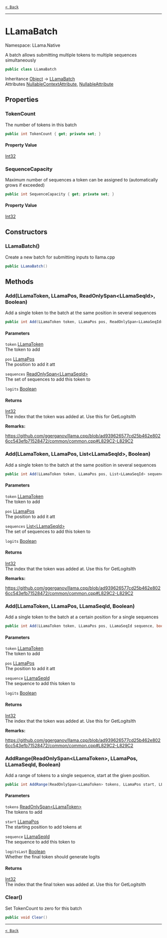 [`< Back`](./)

---

# LLamaBatch

Namespace: LLama.Native

A batch allows submitting multiple tokens to multiple sequences simultaneously

```csharp
public class LLamaBatch
```

Inheritance [Object](https://docs.microsoft.com/en-us/dotnet/api/system.object) → [LLamaBatch](./llama.native.llamabatch.md)<br>
Attributes [NullableContextAttribute](https://docs.microsoft.com/en-us/dotnet/api/system.runtime.compilerservices.nullablecontextattribute), [NullableAttribute](https://docs.microsoft.com/en-us/dotnet/api/system.runtime.compilerservices.nullableattribute)

## Properties

### **TokenCount**

The number of tokens in this batch

```csharp
public int TokenCount { get; private set; }
```

#### Property Value

[Int32](https://docs.microsoft.com/en-us/dotnet/api/system.int32)<br>

### **SequenceCapacity**

Maximum number of sequences a token can be assigned to (automatically grows if exceeded)

```csharp
public int SequenceCapacity { get; private set; }
```

#### Property Value

[Int32](https://docs.microsoft.com/en-us/dotnet/api/system.int32)<br>

## Constructors

### **LLamaBatch()**

Create a new batch for submitting inputs to llama.cpp

```csharp
public LLamaBatch()
```

## Methods

### **Add(LLamaToken, LLamaPos, ReadOnlySpan&lt;LLamaSeqId&gt;, Boolean)**

Add a single token to the batch at the same position in several sequences

```csharp
public int Add(LLamaToken token, LLamaPos pos, ReadOnlySpan<LLamaSeqId> sequences, bool logits)
```

#### Parameters

`token` [LLamaToken](./llama.native.llamatoken.md)<br>
The token to add

`pos` [LLamaPos](./llama.native.llamapos.md)<br>
The position to add it att

`sequences` [ReadOnlySpan&lt;LLamaSeqId&gt;](https://docs.microsoft.com/en-us/dotnet/api/system.readonlyspan-1)<br>
The set of sequences to add this token to

`logits` [Boolean](https://docs.microsoft.com/en-us/dotnet/api/system.boolean)<br>

#### Returns

[Int32](https://docs.microsoft.com/en-us/dotnet/api/system.int32)<br>
The index that the token was added at. Use this for GetLogitsIth

**Remarks:**

https://github.com/ggerganov/llama.cpp/blob/ad939626577cd25b462e8026cc543efb71528472/common/common.cpp#L829C2-L829C2

### **Add(LLamaToken, LLamaPos, List&lt;LLamaSeqId&gt;, Boolean)**

Add a single token to the batch at the same position in several sequences

```csharp
public int Add(LLamaToken token, LLamaPos pos, List<LLamaSeqId> sequences, bool logits)
```

#### Parameters

`token` [LLamaToken](./llama.native.llamatoken.md)<br>
The token to add

`pos` [LLamaPos](./llama.native.llamapos.md)<br>
The position to add it att

`sequences` [List&lt;LLamaSeqId&gt;](https://docs.microsoft.com/en-us/dotnet/api/system.collections.generic.list-1)<br>
The set of sequences to add this token to

`logits` [Boolean](https://docs.microsoft.com/en-us/dotnet/api/system.boolean)<br>

#### Returns

[Int32](https://docs.microsoft.com/en-us/dotnet/api/system.int32)<br>
The index that the token was added at. Use this for GetLogitsIth

**Remarks:**

https://github.com/ggerganov/llama.cpp/blob/ad939626577cd25b462e8026cc543efb71528472/common/common.cpp#L829C2-L829C2

### **Add(LLamaToken, LLamaPos, LLamaSeqId, Boolean)**

Add a single token to the batch at a certain position for a single sequences

```csharp
public int Add(LLamaToken token, LLamaPos pos, LLamaSeqId sequence, bool logits)
```

#### Parameters

`token` [LLamaToken](./llama.native.llamatoken.md)<br>
The token to add

`pos` [LLamaPos](./llama.native.llamapos.md)<br>
The position to add it att

`sequence` [LLamaSeqId](./llama.native.llamaseqid.md)<br>
The sequence to add this token to

`logits` [Boolean](https://docs.microsoft.com/en-us/dotnet/api/system.boolean)<br>

#### Returns

[Int32](https://docs.microsoft.com/en-us/dotnet/api/system.int32)<br>
The index that the token was added at. Use this for GetLogitsIth

**Remarks:**

https://github.com/ggerganov/llama.cpp/blob/ad939626577cd25b462e8026cc543efb71528472/common/common.cpp#L829C2-L829C2

### **AddRange(ReadOnlySpan&lt;LLamaToken&gt;, LLamaPos, LLamaSeqId, Boolean)**

Add a range of tokens to a single sequence, start at the given position.

```csharp
public int AddRange(ReadOnlySpan<LLamaToken> tokens, LLamaPos start, LLamaSeqId sequence, bool logitsLast)
```

#### Parameters

`tokens` [ReadOnlySpan&lt;LLamaToken&gt;](https://docs.microsoft.com/en-us/dotnet/api/system.readonlyspan-1)<br>
The tokens to add

`start` [LLamaPos](./llama.native.llamapos.md)<br>
The starting position to add tokens at

`sequence` [LLamaSeqId](./llama.native.llamaseqid.md)<br>
The sequence to add this token to

`logitsLast` [Boolean](https://docs.microsoft.com/en-us/dotnet/api/system.boolean)<br>
Whether the final token should generate logits

#### Returns

[Int32](https://docs.microsoft.com/en-us/dotnet/api/system.int32)<br>
The index that the final token was added at. Use this for GetLogitsIth

### **Clear()**

Set TokenCount to zero for this batch

```csharp
public void Clear()
```

---

[`< Back`](./)
